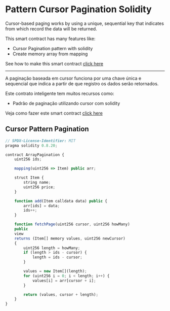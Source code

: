 # Pattern Cursor Pagination Solidity

Cursor-based paging works by using a unique, sequential key that indicates from which record the data will be returned.

This smart contract has many features like:
- Cursor Pagination pattern with solidity
- Create memory array from mapping

See how to make this smart contract [click here](https://www.youtube.com/@nftchoose)

<hr />

A paginação baseada em cursor funciona por uma chave única e sequencial que indica a partir de que 
registro os dados serão retornados.

Este contrato inteligente tem muitos recursos como:
- Padrão de paginação utilizando cursor com solidity

Veja como fazer este smart contract [click here](https://www.youtube.com/@nftchoose)

## Cursor Pattern Pagination

```javascript
// SPDX-License-Identifier: MIT
pragma solidity 0.8.20;

contract ArrayPagination {
    uint256 ids;

    mapping(uint256 => Item) public arr;

    struct Item {
        string name;
        uint256 price;
    }

    function add(Item calldata data) public {
        arr[ids] = data;
        ids++;
    }

    function fetchPage(uint256 cursor, uint256 howMany)
    public
    view
    returns (Item[] memory values, uint256 newCursor)
    {
        uint256 length = howMany;
        if (length > ids - cursor) {
            length = ids - cursor;
        }

        values = new Item[](length);
        for (uint256 i = 0; i < length; i++) {
            values[i] = arr[cursor + i];
        }

        return (values, cursor + length);
    }
}
```